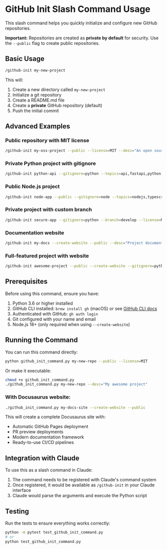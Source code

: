 # GitHub Init Slash Command Usage

This slash command helps you quickly initialize and configure new GitHub repositories.

**Important:** Repositories are created as **private by default** for security. Use the `--public` flag to create public repositories.

## Basic Usage

```bash
/github-init my-new-project
```

This will:
1. Create a new directory called `my-new-project`
2. Initialize a git repository
3. Create a README.md file
4. Create a **private** GitHub repository (default)
5. Push the initial commit

## Advanced Examples

### Public repository with MIT license
```bash
/github-init my-oss-project --public --license=MIT --desc="An open source project"
```

### Private Python project with gitignore
```bash
/github-init python-api --gitignore=python --topics=api,fastapi,python
```

### Public Node.js project
```bash
/github-init node-app --public --gitignore=node --topics=nodejs,typescript,express
```

### Private project with custom branch
```bash
/github-init secure-app --gitignore=python --branch=develop --license=MIT
```

### Documentation website
```bash
/github-init my-docs --create-website --public --desc="Project documentation"
```

### Full-featured project with website
```bash
/github-init awesome-project --public --create-website --gitignore=python --license=MIT --topics=python,docs,api
```

## Prerequisites

Before using this command, ensure you have:
1. Python 3.6 or higher installed
2. GitHub CLI installed: `brew install gh` (macOS) or see [GitHub CLI docs](https://cli.github.com/)
3. Authenticated with GitHub: `gh auth login`
4. Git configured with your name and email
5. Node.js 18+ (only required when using `--create-website`)

## Running the Command

You can run this command directly:
```bash
python github_init_command.py my-new-repo --public --license=MIT
```

Or make it executable:
```bash
chmod +x github_init_command.py
./github_init_command.py my-new-repo --desc="My awesome project"
```

### With Docusaurus website:
```bash
./github_init_command.py my-docs-site --create-website --public
```

This will create a complete Docusaurus site with:
- Automatic GitHub Pages deployment
- PR preview deployments  
- Modern documentation framework
- Ready-to-use CI/CD pipelines

## Integration with Claude

To use this as a slash command in Claude:
1. The command needs to be registered with Claude's command system
2. Once registered, it would be available as `/github-init` in your Claude interface
3. Claude would parse the arguments and execute the Python script

## Testing

Run the tests to ensure everything works correctly:
```bash
python -m pytest test_github_init_command.py
# or
python test_github_init_command.py
```